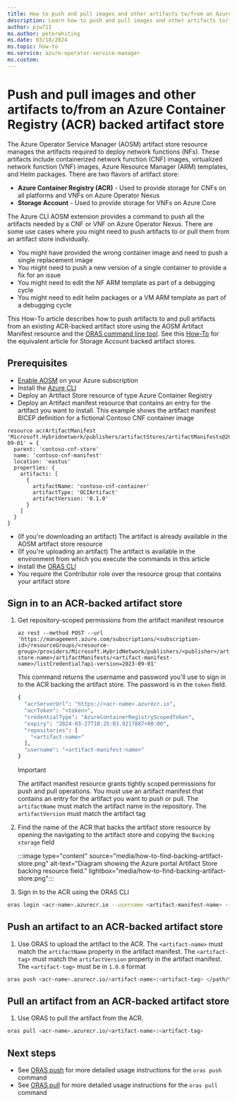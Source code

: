 ```yaml
---
title: How to push and pull images and other artifacts to/from an Azure Container Registry (ACR) backed artifact store.
description: Learn how to push and pull images and other artifacts to/from an Azure Container Registry (ACR) backed artifact store.
author: pjw711
ms.author: peterwhiting
ms.date: 03/18/2024
ms.topic: how-to
ms.service: azure-operator-service-manager
ms.custom:
---
```

# Push and pull images and other artifacts to/from an Azure Container Registry (ACR) backed artifact store

The Azure Operator Service Manager (AOSM) artifact store resource manages the artifacts required to deploy network functions (NFs). These artifacts include containerized network function (CNF) images, virtualized network function (VNF) images, Azure Resource Manager (ARM) templates, and Helm packages. There are two flavors of artifact store:

- **Azure Container Registry (ACR)** - Used to provide storage for CNFs on all platforms and VNFs on Azure Operator Nexus
- **Storage Account** - Used to provide storage for VNFs on Azure Core

The Azure CLI AOSM extension provides a command to push all the artifacts needed by a CNF or VNF on Azure Operator Nexus. There are some use cases where you might need to push artifacts to or pull them from an artifact store individually.

- You might have provided the wrong container image and need to push a single replacement image
- You might need to push a new version of a single container to provide a fix for an issue
- You might need to edit the NF ARM template as part of a debugging cycle
- You might need to edit helm packages or a VM ARM template as part of a debugging cycle

This How-To article describes how to push artifacts to and pull artifacts from an existing ACR-backed artifact store using the AOSM Artifact Manifest resource and the [ORAS command line tool](https://oras.land/docs/). See this [How-To](how-to-manage-artifacts-virtualized-network-function-cloud.md) for the equivalent article for Storage Account backed artifact stores.

## Prerequisites

- [Enable AOSM](quickstart-onboard-subscription-azure-operator-service-manager.md) on your Azure subscription
- Install the [Azure CLI](/cli/azure/install-azure-cli)
- Deploy an Artifact Store resource of type Azure Container Registry
- Deploy an Artifact manifest resource that contains an entry for the artifact you want to install. This example shows the artifact manifest BICEP definition for a fictional Contoso CNF container image

```bicep
resource acrArtifactManifest 'Microsoft.Hybridnetwork/publishers/artifactStores/artifactManifests@2023-09-01' = {
  parent: 'contoso-cnf-store'
  name: 'contoso-cnf-manifest'
  location: 'eastus'
  properties: {
    artifacts: [
      {
        artifactName: 'contoso-cnf-container'
        artifactType: 'OCIArtifact'
        artifactVersion: '0.1.0'
      }
    ]
  }
}
```

- (If you're downloading an artifact) The artifact is already available in the AOSM artifact store resource
- (If you're uploading an artifact) The artifact is available in the environment from which you execute the commands in this article
- Install the [ORAS CLI](https://oras.land/docs/installation/)
- You require the Contributor role over the resource group that contains your artifact store

## Sign in to an ACR-backed artifact store

1. Get repository-scoped permissions from the artifact manifest resource

    ```azurecli
    az rest --method POST --url 'https://management.azure.com/subscriptions/<subscription-id>/resourceGroups/<resource-group>/providers/Microsoft.HybridNetwork/publishers/<publisher>/artifactStores/<artifact-store-name>/artifactManifests/<artifact-manifest-name>/listCredential?api-version=2023-09-01'
    ```

    This command returns the username and password you'll use to sign in to the ACR backing the artifact store. The password is in the `token` field.

    ```bash
    {
      "acrServerUrl": "https://<acr-name>.azurecr.io",
      "acrToken": "<token>",
      "credentialType": "AzureContainerRegistryScopedToken",
      "expiry": "2024-03-27T10:25:03.9217887+00:00",
      "repositories": [
        "<artifact-name>"
      ],
      "username": "<artifact-manifest-name>"
    }
    ```

    >[!IMPORTANT]
    > The artifact manifest resource grants tightly scoped permissions for push and pull operations. You must use an artifact manifest that contains an entry for the artifact you want to push or pull. The `artifactName` must match the artifact name in the repository. The `artifactVersion` must match the artifact tag

1. Find the name of the ACR that backs the artifact store resource by opening the navigating to the artifact store and copying the `Backing storage` field

    :::image type="content" source="media/how-to-find-backing-artifact-store.png" alt-text="Diagram showing the Azure portal Artifact Store backing resource field." lightbox="media/how-to-find-backing-artifact-store.png":::

1. Sign in to the ACR using the ORAS CLI

```bash
oras login <acr-name>.azurecr.io --username <artifact-manifest-name> --password <token>
```

## Push an artifact to an ACR-backed artifact store

1. Use ORAS to upload the artifact to the ACR. The `<artifact-name>` must match the `artifactName` property in the artifact manifest. The `<artifact-tag>` must match the `artifactVersion` property in the artifact manifest. The `<artifact-tag>` must be in `1.0.0` format

```bash
oras push <acr-name>.azurecr.io/<artifact-name>:<artifact-tag> </path/to/artifact>
```

## Pull an artifact from an ACR-backed artifact store

1. Use ORAS to pull the artifact from the ACR.

```bash
oras pull <acr-name>.azurecr.io/<artifact-name>:<artifact-tag>
```

## Next steps

- See [ORAS push](https://oras.land/docs/commands/oras_push) for more detailed usage instructions for the `oras push` command
- See [ORAS pull](https://oras.land/docs/commands/oras_pull) for more detailed usage instructions for the `oras pull` command
